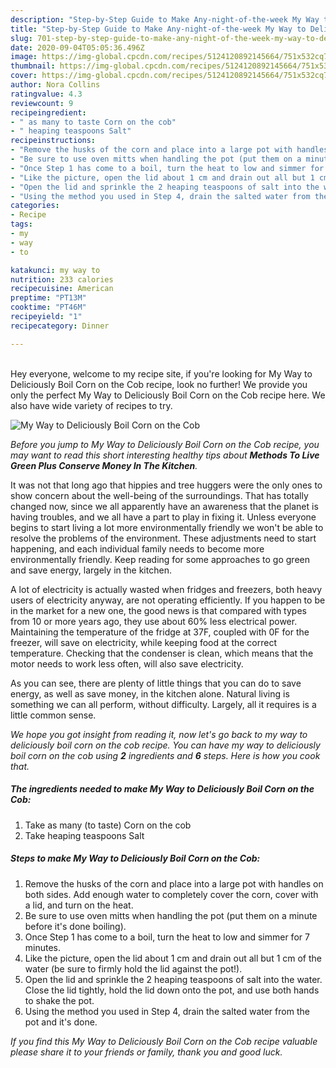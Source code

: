 ```yaml
---
description: "Step-by-Step Guide to Make Any-night-of-the-week My Way to Deliciously Boil Corn on the Cob"
title: "Step-by-Step Guide to Make Any-night-of-the-week My Way to Deliciously Boil Corn on the Cob"
slug: 701-step-by-step-guide-to-make-any-night-of-the-week-my-way-to-deliciously-boil-corn-on-the-cob
date: 2020-09-04T05:05:36.496Z
image: https://img-global.cpcdn.com/recipes/5124120892145664/751x532cq70/my-way-to-deliciously-boil-corn-on-the-cob-recipe-main-photo.jpg
thumbnail: https://img-global.cpcdn.com/recipes/5124120892145664/751x532cq70/my-way-to-deliciously-boil-corn-on-the-cob-recipe-main-photo.jpg
cover: https://img-global.cpcdn.com/recipes/5124120892145664/751x532cq70/my-way-to-deliciously-boil-corn-on-the-cob-recipe-main-photo.jpg
author: Nora Collins
ratingvalue: 4.3
reviewcount: 9
recipeingredient:
- " as many to taste Corn on the cob"
- " heaping teaspoons Salt"
recipeinstructions:
- "Remove the husks of the corn and place into a large pot with handles on both sides. Add enough water to completely cover the corn, cover with a lid, and turn on the heat."
- "Be sure to use oven mitts when handling the pot (put them on a minute before it&#39;s done boiling)."
- "Once Step 1 has come to a boil, turn the heat to low and simmer for 7 minutes."
- "Like the picture, open the lid about 1 cm and drain out all but 1 cm of the water (be sure to firmly hold the lid against the pot!)."
- "Open the lid and sprinkle the 2 heaping teaspoons of salt into the water. Close the lid tightly, hold the lid down onto the pot, and use both hands to shake the pot."
- "Using the method you used in Step 4, drain the salted water from the pot and it&#39;s done."
categories:
- Recipe
tags:
- my
- way
- to

katakunci: my way to 
nutrition: 233 calories
recipecuisine: American
preptime: "PT13M"
cooktime: "PT46M"
recipeyield: "1"
recipecategory: Dinner

---
```

<br>
Hey everyone, welcome to my recipe site, if you're looking for My Way to Deliciously Boil Corn on the Cob recipe, look no further! We provide you only the perfect My Way to Deliciously Boil Corn on the Cob recipe here. We also have wide variety of recipes to try.
<br>


![My Way to Deliciously Boil Corn on the Cob](https://img-global.cpcdn.com/recipes/5124120892145664/751x532cq70/my-way-to-deliciously-boil-corn-on-the-cob-recipe-main-photo.jpg)

<i>Before you jump to My Way to Deliciously Boil Corn on the Cob recipe, you may want to read this short interesting healthy tips about 
<strong>Methods To Live Green Plus Conserve Money In The Kitchen</strong>.</i>
</br>

It was not that long ago that hippies and tree huggers were the only ones to show concern about the well-being of the surroundings. That has totally changed now, since we all apparently have an awareness that the planet is having troubles, and we all have a part to play in fixing it. Unless everyone begins to start living a lot more environmentally friendly we won't be able to resolve the problems of the environment. These adjustments need to start happening, and each individual family needs to become more environmentally friendly. Keep reading for some approaches to go green and save energy, largely in the kitchen.

A lot of electricity is actually wasted when fridges and freezers, both heavy users of electricity anyway, are not operating efficiently. If you happen to be in the market for a new one, the good news is that compared with types from 10 or more years ago, they use about 60% less electrical power. Maintaining the temperature of the fridge at 37F, coupled with 0F for the freezer, will save on electricity, while keeping food at the correct temperature. Checking that the condenser is clean, which means that the motor needs to work less often, will also save electricity.

As you can see, there are plenty of little things that you can do to save energy, as well as save money, in the kitchen alone. Natural living is something we can all perform, without difficulty. Largely, all it requires is a little common sense.


<i>We hope you got insight from reading it, now let's go back to my way to deliciously boil corn on the cob recipe. You can have my way to deliciously boil corn on the cob using <strong>2</strong> ingredients and <strong>6</strong> steps. Here is how you cook that.
</i>

##### The ingredients needed to make My Way to Deliciously Boil Corn on the Cob:

1. Take  as many (to taste) Corn on the cob
1. Take  heaping teaspoons Salt


##### Steps to make My Way to Deliciously Boil Corn on the Cob:

1. Remove the husks of the corn and place into a large pot with handles on both sides. Add enough water to completely cover the corn, cover with a lid, and turn on the heat.
1. Be sure to use oven mitts when handling the pot (put them on a minute before it&#39;s done boiling).
1. Once Step 1 has come to a boil, turn the heat to low and simmer for 7 minutes.
1. Like the picture, open the lid about 1 cm and drain out all but 1 cm of the water (be sure to firmly hold the lid against the pot!).
1. Open the lid and sprinkle the 2 heaping teaspoons of salt into the water. Close the lid tightly, hold the lid down onto the pot, and use both hands to shake the pot.
1. Using the method you used in Step 4, drain the salted water from the pot and it&#39;s done.


<i>If you find this My Way to Deliciously Boil Corn on the Cob recipe valuable please share it to your friends or family, thank you and good luck.</i>
